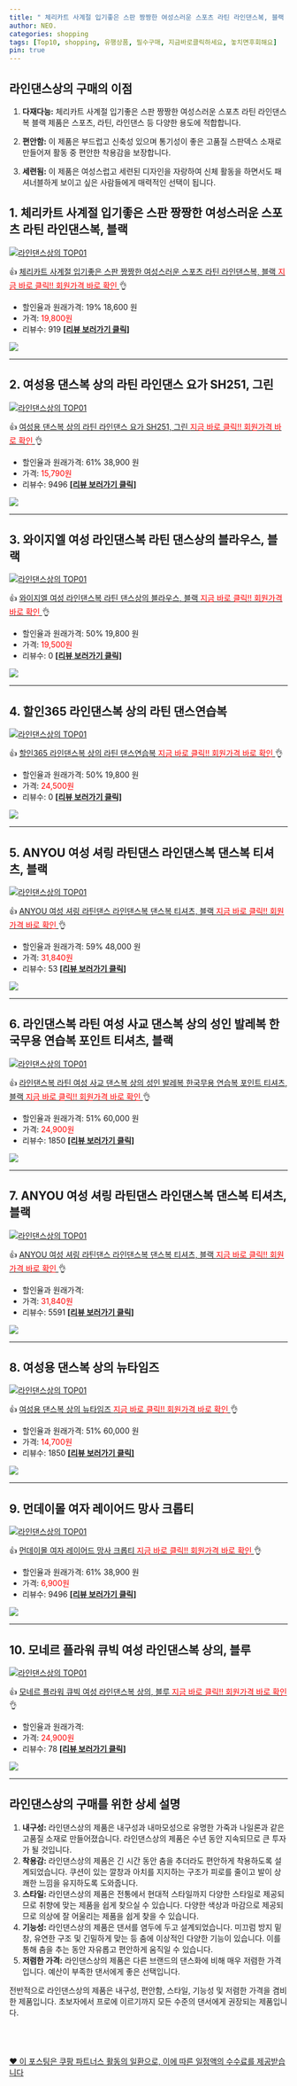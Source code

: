 ```yaml
---
title: " 체리카트 사계절 입기좋은 스판 짱짱한 여성스러운 스포츠 라틴 라인댄스복, 블랙  가격 최저가 할인가 라인댄스상의 최저가 추천 제품 비교"
author: NEO.
categories: shopping
tags: [Top10, shopping, 유행상품, 필수구매, 지금바로클릭하세요, 놓치면후회해요]
pin: true
---
```

## 라인댄스상의 구매의 이점
1. **다재다능:** 체리카트 사계절 입기좋은 스판 짱짱한 여성스러운 스포츠 라틴 라인댄스복 블랙 제품은 스포츠, 라틴, 라인댄스 등 다양한 용도에 적합합니다.

2. **편안함:** 이 제품은 부드럽고 신축성 있으며 통기성이 좋은 고품질 스판덱스 소재로 만들어져 활동 중 편안한 착용감을 보장합니다.

3. **세련됨:** 이 제품은 여성스럽고 세련된 디자인을 자랑하여 신체 활동을 하면서도 패셔너블하게 보이고 싶은 사람들에게 매력적인 선택이 됩니다.

   

## 1.  체리카트 사계절 입기좋은 스판 짱짱한 여성스러운 스포츠 라틴 라인댄스복, 블랙 

[![라인댄스상의 TOP01](https://thumbnail6.coupangcdn.com/thumbnails/remote/490x490ex/image/vendor_inventory/9685/278c357b26999b86c2e634e397e3d6c0d6e28a7950af2cb2608593d275d2.jpg)](https://link.coupang.com/re/AFFSDP?lptag=AF3617701&subid=GithubCoopas&pageKey=7783551566&traceid=V0-153&itemId=21041789957&vendorItemId=88104519950)


👍 [ 체리카트 사계절 입기좋은 스판 짱짱한 여성스러운 스포츠 라틴 라인댄스복, 블랙  <font color=red> 지금 바로 클릭!! 회원가격 바로 확인 </font> ](https://link.coupang.com/re/AFFSDP?lptag=AF3617701&subid=GithubCoopas&pageKey=7783551566&traceid=V0-153&itemId=21041789957&vendorItemId=88104519950) 👌 


- 할인율과 원래가격: 19%  18,600   원
- 가격: <span style='color:red'>19,800원</span>
- 리뷰수: 919  [**[리뷰 보러가기 클릭]**](https://link.coupang.com/re/AFFSDP?lptag=AF3617701&subid=GithubCoopas&pageKey=7783551566&traceid=V0-153&itemId=21041789957&vendorItemId=88104519950)

[![](/discount_price.png)](https://link.coupang.com/re/AFFSDP?lptag=AF3617701&subid=GithubCoopas&pageKey=7783551566&traceid=V0-153&itemId=21041789957&vendorItemId=88104519950)

---


   

## 2.  여성용 댄스복 상의 라틴 라인댄스 요가 SH251, 그린 

[![라인댄스상의 TOP01](https://thumbnail8.coupangcdn.com/thumbnails/remote/490x490ex/image/vendor_inventory/e7e1/56243ba999caf4d2c5c0495bba072886fa942ff50df2be502ec020217206.jpg)](https://link.coupang.com/re/AFFSDP?lptag=AF3617701&subid=GithubCoopas&pageKey=7490871457&traceid=V0-153&itemId=19587443634&vendorItemId=87222718490)


👍 [ 여성용 댄스복 상의 라틴 라인댄스 요가 SH251, 그린  <font color=red> 지금 바로 클릭!! 회원가격 바로 확인 </font> ](https://link.coupang.com/re/AFFSDP?lptag=AF3617701&subid=GithubCoopas&pageKey=7490871457&traceid=V0-153&itemId=19587443634&vendorItemId=87222718490) 👌 


- 할인율과 원래가격: 61%  38,900   원
- 가격: <span style='color:red'>15,790원</span>
- 리뷰수: 9496  [**[리뷰 보러가기 클릭]**](https://link.coupang.com/re/AFFSDP?lptag=AF3617701&subid=GithubCoopas&pageKey=7490871457&traceid=V0-153&itemId=19587443634&vendorItemId=87222718490)

[![](/discount_price.png)](https://link.coupang.com/re/AFFSDP?lptag=AF3617701&subid=GithubCoopas&pageKey=7490871457&traceid=V0-153&itemId=19587443634&vendorItemId=87222718490)

---


   

## 3.  와이지엘 여성 라인댄스복 라틴 댄스상의 블라우스, 블랙 

[![라인댄스상의 TOP01](https://thumbnail7.coupangcdn.com/thumbnails/remote/490x490ex/image/vendor_inventory/9206/4f0e9139f823cea3c3ea6bebdb1f17403b7f049aed5757b6ac9c8cdf0c74.jpg)](https://link.coupang.com/re/AFFSDP?lptag=AF3617701&subid=GithubCoopas&pageKey=7723343611&traceid=V0-153&itemId=20733791478&vendorItemId=88165899108)


👍 [ 와이지엘 여성 라인댄스복 라틴 댄스상의 블라우스, 블랙  <font color=red> 지금 바로 클릭!! 회원가격 바로 확인 </font> ](https://link.coupang.com/re/AFFSDP?lptag=AF3617701&subid=GithubCoopas&pageKey=7723343611&traceid=V0-153&itemId=20733791478&vendorItemId=88165899108) 👌 


- 할인율과 원래가격: 50%  19,800   원
- 가격: <span style='color:red'>19,500원</span>
- 리뷰수: 0  [**[리뷰 보러가기 클릭]**](https://link.coupang.com/re/AFFSDP?lptag=AF3617701&subid=GithubCoopas&pageKey=7723343611&traceid=V0-153&itemId=20733791478&vendorItemId=88165899108)

[![](/discount_price.png)](https://link.coupang.com/re/AFFSDP?lptag=AF3617701&subid=GithubCoopas&pageKey=7723343611&traceid=V0-153&itemId=20733791478&vendorItemId=88165899108)

---


   

## 4.  할인365 라인댄스복 상의 라틴 댄스연습복 

[![라인댄스상의 TOP01](https://thumbnail6.coupangcdn.com/thumbnails/remote/490x490ex/image/vendor_inventory/ff1b/18ea4156bf4ce895ce24ba7b6aa85d837e7aa41760de2399fbb833671c97.jpg)](https://link.coupang.com/re/AFFSDP?lptag=AF3617701&subid=GithubCoopas&pageKey=7843369397&traceid=V0-153&itemId=21357269904&vendorItemId=88487102982)


👍 [ 할인365 라인댄스복 상의 라틴 댄스연습복  <font color=red> 지금 바로 클릭!! 회원가격 바로 확인 </font> ](https://link.coupang.com/re/AFFSDP?lptag=AF3617701&subid=GithubCoopas&pageKey=7843369397&traceid=V0-153&itemId=21357269904&vendorItemId=88487102982) 👌 


- 할인율과 원래가격: 50%  19,800   원
- 가격: <span style='color:red'>24,500원</span>
- 리뷰수: 0  [**[리뷰 보러가기 클릭]**](https://link.coupang.com/re/AFFSDP?lptag=AF3617701&subid=GithubCoopas&pageKey=7843369397&traceid=V0-153&itemId=21357269904&vendorItemId=88487102982)

[![](/discount_price.png)](https://link.coupang.com/re/AFFSDP?lptag=AF3617701&subid=GithubCoopas&pageKey=7843369397&traceid=V0-153&itemId=21357269904&vendorItemId=88487102982)

---


   

## 5.  ANYOU 여성 셔링 라틴댄스 라인댄스복 댄스복 티셔츠, 블랙 

[![라인댄스상의 TOP01](https://thumbnail9.coupangcdn.com/thumbnails/remote/490x490ex/image/vendor_inventory/233a/f77bb1ff4a192957aa407bbd9632039ef3b4f3def5f8f7749379584ca132.jpg)](https://link.coupang.com/re/AFFSDP?lptag=AF3617701&subid=GithubCoopas&pageKey=7720761696&traceid=V0-153&itemId=20700870530&vendorItemId=87806771978)


👍 [ ANYOU 여성 셔링 라틴댄스 라인댄스복 댄스복 티셔츠, 블랙  <font color=red> 지금 바로 클릭!! 회원가격 바로 확인 </font> ](https://link.coupang.com/re/AFFSDP?lptag=AF3617701&subid=GithubCoopas&pageKey=7720761696&traceid=V0-153&itemId=20700870530&vendorItemId=87806771978) 👌 


- 할인율과 원래가격: 59%  48,000   원
- 가격: <span style='color:red'>31,840원</span>
- 리뷰수: 53  [**[리뷰 보러가기 클릭]**](https://link.coupang.com/re/AFFSDP?lptag=AF3617701&subid=GithubCoopas&pageKey=7720761696&traceid=V0-153&itemId=20700870530&vendorItemId=87806771978)

[![](/discount_price.png)](https://link.coupang.com/re/AFFSDP?lptag=AF3617701&subid=GithubCoopas&pageKey=7720761696&traceid=V0-153&itemId=20700870530&vendorItemId=87806771978)

---


   

## 6.  라인댄스복 라틴 여성 사교 댄스복 상의 성인 발레복 한국무용 연습복 포인트 티셔츠, 블랙 

[![라인댄스상의 TOP01](https://thumbnail8.coupangcdn.com/thumbnails/remote/490x490ex/image/vendor_inventory/1e77/80b8387f0223b0b1b842e3835d5b1f1765125896ed9ae47d92be94436e22.jpg)](https://link.coupang.com/re/AFFSDP?lptag=AF3617701&subid=GithubCoopas&pageKey=7170098711&traceid=V0-153&itemId=18061884683&vendorItemId=85215641711)


👍 [ 라인댄스복 라틴 여성 사교 댄스복 상의 성인 발레복 한국무용 연습복 포인트 티셔츠, 블랙  <font color=red> 지금 바로 클릭!! 회원가격 바로 확인 </font> ](https://link.coupang.com/re/AFFSDP?lptag=AF3617701&subid=GithubCoopas&pageKey=7170098711&traceid=V0-153&itemId=18061884683&vendorItemId=85215641711) 👌 


- 할인율과 원래가격: 51%  60,000   원
- 가격: <span style='color:red'>24,900원</span>
- 리뷰수: 1850  [**[리뷰 보러가기 클릭]**](https://link.coupang.com/re/AFFSDP?lptag=AF3617701&subid=GithubCoopas&pageKey=7170098711&traceid=V0-153&itemId=18061884683&vendorItemId=85215641711)

[![](/discount_price.png)](https://link.coupang.com/re/AFFSDP?lptag=AF3617701&subid=GithubCoopas&pageKey=7170098711&traceid=V0-153&itemId=18061884683&vendorItemId=85215641711)

---


   

## 7.  ANYOU 여성 셔링 라틴댄스 라인댄스복 댄스복 티셔츠, 블랙 

[![라인댄스상의 TOP01](https://thumbnail9.coupangcdn.com/thumbnails/remote/490x490ex/image/vendor_inventory/233a/f77bb1ff4a192957aa407bbd9632039ef3b4f3def5f8f7749379584ca132.jpg)](https://link.coupang.com/re/AFFSDP?lptag=AF3617701&subid=GithubCoopas&pageKey=7720761696&traceid=V0-153&itemId=20700870530&vendorItemId=87806771978)


👍 [ ANYOU 여성 셔링 라틴댄스 라인댄스복 댄스복 티셔츠, 블랙  <font color=red> 지금 바로 클릭!! 회원가격 바로 확인 </font> ](https://link.coupang.com/re/AFFSDP?lptag=AF3617701&subid=GithubCoopas&pageKey=7720761696&traceid=V0-153&itemId=20700870530&vendorItemId=87806771978) 👌 


- 할인율과 원래가격: 
- 가격: <span style='color:red'>31,840원</span>
- 리뷰수: 5591  [**[리뷰 보러가기 클릭]**](https://link.coupang.com/re/AFFSDP?lptag=AF3617701&subid=GithubCoopas&pageKey=7720761696&traceid=V0-153&itemId=20700870530&vendorItemId=87806771978)

[![](/discount_price.png)](https://link.coupang.com/re/AFFSDP?lptag=AF3617701&subid=GithubCoopas&pageKey=7720761696&traceid=V0-153&itemId=20700870530&vendorItemId=87806771978)

---


   

## 8.  여성용 댄스복 상의 뉴타임즈 

[![라인댄스상의 TOP01](https://thumbnail7.coupangcdn.com/thumbnails/remote/490x490ex/image/vendor_inventory/558c/5b337f7fe3f5340b0e736ad3b5bbfa19531702d69f68a364d8ddfa5a1a8a.jpg)](https://link.coupang.com/re/AFFSDP?lptag=AF3617701&subid=GithubCoopas&pageKey=7069546658&traceid=V0-153&itemId=17551974173&vendorItemId=85646286633)


👍 [ 여성용 댄스복 상의 뉴타임즈  <font color=red> 지금 바로 클릭!! 회원가격 바로 확인 </font> ](https://link.coupang.com/re/AFFSDP?lptag=AF3617701&subid=GithubCoopas&pageKey=7069546658&traceid=V0-153&itemId=17551974173&vendorItemId=85646286633) 👌 


- 할인율과 원래가격: 51%  60,000   원
- 가격: <span style='color:red'>14,700원</span>
- 리뷰수: 1850  [**[리뷰 보러가기 클릭]**](https://link.coupang.com/re/AFFSDP?lptag=AF3617701&subid=GithubCoopas&pageKey=7069546658&traceid=V0-153&itemId=17551974173&vendorItemId=85646286633)

[![](/discount_price.png)](https://link.coupang.com/re/AFFSDP?lptag=AF3617701&subid=GithubCoopas&pageKey=7069546658&traceid=V0-153&itemId=17551974173&vendorItemId=85646286633)

---


   

## 9.  먼데이몰 여자 레이어드 망사 크롭티 

[![라인댄스상의 TOP01](https://thumbnail8.coupangcdn.com/thumbnails/remote/490x490ex/image/vendor_inventory/f162/07409e8f3f33d803a6249bd685c5c9243c3995da454592778a0c085b909c.jpg)](https://link.coupang.com/re/AFFSDP?lptag=AF3617701&subid=GithubCoopas&pageKey=7121714407&traceid=V0-153&itemId=17833228802&vendorItemId=84996961662)


👍 [ 먼데이몰 여자 레이어드 망사 크롭티  <font color=red> 지금 바로 클릭!! 회원가격 바로 확인 </font> ](https://link.coupang.com/re/AFFSDP?lptag=AF3617701&subid=GithubCoopas&pageKey=7121714407&traceid=V0-153&itemId=17833228802&vendorItemId=84996961662) 👌 


- 할인율과 원래가격: 61%  38,900   원
- 가격: <span style='color:red'>6,900원</span>
- 리뷰수: 9496  [**[리뷰 보러가기 클릭]**](https://link.coupang.com/re/AFFSDP?lptag=AF3617701&subid=GithubCoopas&pageKey=7121714407&traceid=V0-153&itemId=17833228802&vendorItemId=84996961662)

[![](/discount_price.png)](https://link.coupang.com/re/AFFSDP?lptag=AF3617701&subid=GithubCoopas&pageKey=7121714407&traceid=V0-153&itemId=17833228802&vendorItemId=84996961662)

---


   

## 10.  모네르 플라워 큐빅 여성 라인댄스복 상의, 블루 

[![라인댄스상의 TOP01](https://thumbnail6.coupangcdn.com/thumbnails/remote/490x490ex/image/vendor_inventory/7e45/fe05d26ae06dcbd7a18011dffce57a650599bbeb961da5060b79ca53c068.jpg)](https://link.coupang.com/re/AFFSDP?lptag=AF3617701&subid=GithubCoopas&pageKey=7755608220&traceid=V0-153&itemId=20902124876&vendorItemId=87992690096)


👍 [ 모네르 플라워 큐빅 여성 라인댄스복 상의, 블루  <font color=red> 지금 바로 클릭!! 회원가격 바로 확인 </font> ](https://link.coupang.com/re/AFFSDP?lptag=AF3617701&subid=GithubCoopas&pageKey=7755608220&traceid=V0-153&itemId=20902124876&vendorItemId=87992690096) 👌 


- 할인율과 원래가격: 
- 가격: <span style='color:red'>24,900원</span>
- 리뷰수: 78  [**[리뷰 보러가기 클릭]**](https://link.coupang.com/re/AFFSDP?lptag=AF3617701&subid=GithubCoopas&pageKey=7755608220&traceid=V0-153&itemId=20902124876&vendorItemId=87992690096)

[![](/discount_price.png)](https://link.coupang.com/re/AFFSDP?lptag=AF3617701&subid=GithubCoopas&pageKey=7755608220&traceid=V0-153&itemId=20902124876&vendorItemId=87992690096)

---
## 라인댄스상의 구매를 위한 상세 설명
1. **내구성:** 라인댄스상의 제품은 내구성과 내마모성으로 유명한 가죽과 나일론과 같은 고품질 소재로 만들어졌습니다. 라인댄스상의 제품은 수년 동안 지속되므로 큰 투자가 될 것입니다.
2. **착용감:** 라인댄스상의 제품은 긴 시간 동안 춤을 추더라도 편안하게 착용하도록 설계되었습니다. 쿠션이 있는 깔창과 아치를 지지하는 구조가 피로를 줄이고 발이 상쾌한 느낌을 유지하도록 도와줍니다.
3. **스타일:** 라인댄스상의 제품은 전통에서 현대적 스타일까지 다양한 스타일로 제공되므로 취향에 맞는 제품을 쉽게 찾으실 수 있습니다. 다양한 색상과 마감으로 제공되므로 의상에 잘 어울리는 제품을 쉽게 찾을 수 있습니다.
4. **기능성:** 라인댄스상의 제품은 댄서를 염두에 두고 설계되었습니다. 미끄럼 방지 밑창, 유연한 구조 및 긴밀하게 맞는 등 춤에 이상적인 다양한 기능이 있습니다. 이를 통해 춤을 추는 동안 자유롭고 편안하게 움직일 수 있습니다.
5. **저렴한 가격:** 라인댄스상의 제품은 다른 브랜드의 댄스화에 비해 매우 저렴한 가격입니다. 예산이 부족한 댄서에게 좋은 선택입니다.

전반적으로 라인댄스상의 제품은 내구성, 편안함, 스타일, 기능성 및 저렴한 가격을 겸비한 제품입니다. 초보자에서 프로에 이르기까지 모든 수준의 댄서에게 권장되는 제품입니다.<br><br><br><br><br> [ ❤  이 포스팅은 쿠팡 파트너스 활동의 일환으로, 이에 따른 일정액의 수수료를 제공받습니다](https://link.coupang.com/a/bcEFyh)